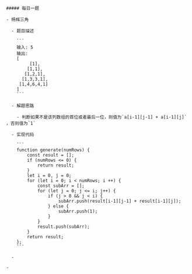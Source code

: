     
    ##### 每日一题
    
    - 杨辉三角
    
      - 题目描述
    
        ```
        输入: 5
        输出:
        [
             [1],
            [1,1],
           [1,2,1],
          [1,3,3,1],
         [1,4,6,4,1]
        ]
        ```
    
      - 解题思路
    
        - 判断如果不是该列数组的首位或者最后一位，则值为`a[i-1][j-1] + a[i-1][j]` ，否则值为`1` 
    
      - 实现代码
    
        ```
        function generate(numRows) {
            const result = [];
            if (numRows <= 0) {
                return result;
            }
            let i = 0, j = 0;
            for (let i = 0; i < numRows; i ++) {
                const subArr = [];
                for (let j = 0; j <= i; j++) {
                    if (j > 0 && j < i) {
                        subArr.push(result[i-1][j-1] + result[i-1][j]);
                    } else {
                        subArr.push(1);
                    }
                }
                result.push(subArr);
            }
            return result;
        };
        ```
    
      - 
    
    - 